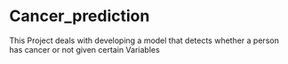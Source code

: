 # Cancer_prediction
This Project deals with developing a model that detects whether a person has cancer or not given certain Variables
